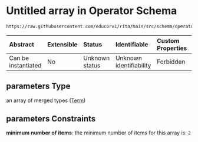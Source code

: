 # Untitled array in Operator Schema

```txt
https://raw.githubusercontent.com/educorvi/rita/main/src/schema/operator.json#/oneOf/0/properties/parameters
```



| Abstract            | Extensible | Status         | Identifiable            | Custom Properties | Additional Properties | Access Restrictions | Defined In                                                              |
| :------------------ | :--------- | :------------- | :---------------------- | :---------------- | :-------------------- | :------------------ | :---------------------------------------------------------------------- |
| Can be instantiated | No         | Unknown status | Unknown identifiability | Forbidden         | Allowed               | none                | [operator.json*](../../src/schema/operator.json "open original schema") |

## parameters Type

an array of merged types ([Term](term.md))

## parameters Constraints

**minimum number of items**: the minimum number of items for this array is: `2`
